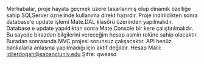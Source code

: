 Merhabalar, proje hayata geçmek üzere tasarlanmış olup dinamik özelliğe sahip SQLServer öznelinde kullanıma direkt hazırdır.
Proje indirildikten sonra database'e update işlemi Mate.DAL klasörü üzerinden yapılmalıdır.
Database e update yapıldıktan sonra Mate.Console bir kere çalıştırılmalıdır. Bu sayede birazdan bilgilerini vereceğim 
hesap asmin rolüne sahip olacaktır. Buradan sonrasında MVC projesi sorunsuz çalışacaktır. API henüz bankalarla anlaşma yapılmadığı için aktif değildir.
Hesap Maili: idilerdogan@sabanciuniv.edu
Şifre: qweasd
